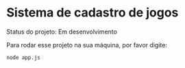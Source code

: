 <h1>Sistema de cadastro de jogos</h1>

Status do projeto: Em desenvolvimento

Para rodar esse projeto na sua máquina, por favor digite:

```
node app.js
```

